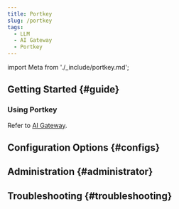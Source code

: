 ```yaml
---
title: Portkey
slug: /portkey
tags:
  - LLM
  - AI Gateway
  - Portkey
---
```


import Meta from './\_include/portkey.md';

<Meta name="meta" />

## Getting Started {#guide}

### Using Portkey

Refer to [AI Gateway](https://docs.portkey.ai/docs/product/ai-gateway).

## Configuration Options {#configs}

## Administration {#administrator}

## Troubleshooting {#troubleshooting}

